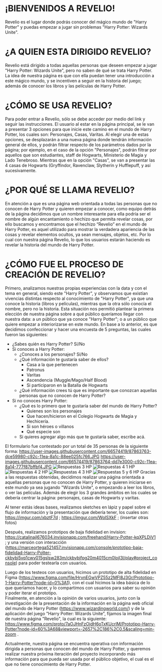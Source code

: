 # ¡BIENVENIDOS A REVELIO!
Revelio es el lugar donde podrás conocer del mágico mundo de "Harry Potter" y puedas empezar a jugar sin problemas "Harry Potter: Wizards Unite". 

# ¿A QUIEN ESTA DIRIGIDO REVELIO?
Revelio está dirigido a todas aquellas personas que deseen empezar a jugar "Harry Potter: Wizards Unite", pero no saben de qué se trata Harry Potter. La idea de nuestra página es que con ella puedan tener una introducción a este mágico mundo, y se incentiven a seguir en la historia del juego; además de conocer los libros y las películas de Harry Potter. 

# ¿CÓMO SE USA REVELIO? 
Para poder entrar a Revelio, sólo se debe acceder por medio del link y seguir las instrucciones. El usuario al estar en la página principal, se le van a presentar 3 opciones para que inicie este camino en el mundo de Harry Potter, los cuales son: Personajes, Casas, Varitas. Al elegir una de estas opciones, se desplazarán a una nueva página donde tendrán información general de ellos, y podrán filtrar respecto de los parámetros dados por la página; por ejemplo, en el caso de la opción "Personajes", podrán filtrar por aquellos que son estudiantes, staff de Hogwarts, Ministerio de Magia y Lado Tenebroso. Mientras que en la opción "Casas", se van a presentar las 4 casas de Hogwarts (Gryffindor, Ravenclaw, Slytherin y Hufflepuff, y así sucesivamente. 

# ¿POR QUÉ SE LLAMA REVELIO? 
En atención a que es una página web orientada a todas las personas que no conocen de Harry Potter y quieren empezar a conocer, como equipo detrás de la página decidimos que un nombre interesante para ella podría ser el nombre de algún encantamiento o hechizo que permita revelar cosas, por ello buscamos y encontramos que el hechizo “Revelio” en el mundo de Harry Potter, es aquel utilizado para mostrar la verdadera apariencia de las cosas  y revelar elementos ocultos, ya sean mensajes, objetos, etc.  Por lo cual con nuestra página Revelio, lo que los usuarios estarán haciendo es revelar la historia del mundo de Harry Potter. 

# ¿CÓMO FUE EL PROCESO DE CREACIÓN DE REVELIO? 
Primero, analizamos nuestras propias experiencias con la data y con el tema en general, siendo este "Harry Potter", y observamos que existían vivencias distintas respecto al conocimiento de "Harry Potter", ya que una conoce la historia (libros y películas), mientras que la otra sólo conocía el nombre, pero no la historia. Esta situación nos permitió plantear la primera elección de nuestra página sobre a qué público queríamos llegar con nuestra data: a un público que ya conoce "Harry Potter"; o a un público que quiere empezar a interiorizarse en este mundo. 
En base a lo anterior, es que decidimos confeccionar y hacer una encuesta de 5 preguntas, las cuales fueron las siguientes: 
 - ¿Sabes quién es Harry Potter? Sí/No
 - Si conoces a Harry Potter: 
    - ¿Conoces a los personajes? Sí/No
    - ¿Qué información te gustaría saber de ellos? 
        - Casa a la que pertenecen
        - Patronus
        - Varitas
        - Ascendencia (Muggle/Mago/Half Blood)
        - Si participaron en la Batalla de Hogwarts
    - ¿Qué información crees tú que es importante que conozcan aquellas personas que no conocen de Harry Potter?
  - Si no conoces Harry Potter: 
    - ¿Qué es lo primero que te gustaría saber del mundo de Harry Potter? 
        - Quienes son los personajes
        - Que hacen/hicieron en el Colegio Hogwarts de Magia y Hechicería. 
        - Si son héroes o villanos
        - Qué especie son
    - Si quieres agregar algo más que te gustaría saber, escribe acá. 

El formulario fue contestado por un total de 35 personas de la siguiente forma: 
https://user-images.githubusercontent.com/66574419/87863763-dce59980-c92c-11ea-8a1c-88ee025fc766.JPG
https://user-images.githubusercontent.com/66574419/87863764-dd7e3000-c92c-11ea-8a14-777f87bffbf4.JPG
![Respuestas 3 HP](https://user-images.githubusercontent.com/66574419/87863765-de16c680-c92c-11ea-8775-13f243974b92.JPG)
![Respuestas 4 1 HP](https://user-images.githubusercontent.com/66574419/87863766-deaf5d00-c92c-11ea-80e6-1ab640c91152.JPG)
![Respuestas 4 2 HP](https://user-images.githubusercontent.com/66574419/87863768-deaf5d00-c92c-11ea-8447-3d02ff12ca25.JPG)
![Respuestas 4 3 HP](https://user-images.githubusercontent.com/66574419/87863769-df47f380-c92c-11ea-9bb7-0a0309a346c5.JPG)
![Respuestas 5 y 6 HP](https://user-images.githubusercontent.com/66574419/87863770-dfe08a00-c92c-11ea-831e-18548c5fbd91.JPG)
Gracias a las respuestas obtenidas, decidimos realizar una página orientada a aquellas personas que no conocen de Harry Potter, y quieren iniciarse en este mundo ya sea jugando "Wizards Unite", o empezando a leer los libros, o ver las películas. Además de elegir los 3 grandes ámbitos en los cuales se debería centrar la página: personajes, casas de Hogwarts y varitas.

Al tener estás ideas bases, realizamos sketches en lápiz y papel sobre el flujo de información y la presentación que debería tener, los cuales son: https://imgur.com/xbztF7d ; https://imgur.com/WoISXkF ; (insertar otras fotos)

Después, realizamos prototipos de baja fidelidad en invision: https://catalinajl676034.invisionapp.com/freehand/Harry-Potter-kqXPLDiV1 ; y una versión con interacción (https://marceortega521457.invisionapp.com/console/prototipo-baja-fidelidad-Harry-Potter-ckbybj5vq1cwv015gslsw283m/ckbybjfpg20m4015cm0lojl3l/play#project_console) para poder testearla con usuarios. 

Luego de los testeos con usuarios, hicimos un prototipo de alta fidelidad en Figma (https://www.figma.com/file/HrvnEGwVPZ55z2MFl8J3Gr/Prototipo-1-Harry-Potter?node-id=0%3A1), con el cual hicimos la idea básica de lo que queríamos hacer, y lo compartimos con usuarios para saber su opinión y poder iterar el prototipo.  
Finalmente, en atención a la opinión de varios usuarios, junto con la investigación de la presentación de la información en la página web oficial del mundo de Harry Potter (https://www.wizardingworld.com/) y de la aplicación del juego "Harry Potter: Wizards Unite", fijamos la imagen final de nuestra página "Revelio", la cual es la siguiente: https://www.figma.com/proto/7aOJHnFzOjdH6oTxKUcrlM/Prototipo-Harry-Potter?node-id=60%3A68&viewport=-2657%2C186%2C0.5&scaling=min-zoom . 

Actualmente, nuestra página se encuentra operativa con información dirigida a personas que conocen del mundo de Harry Potter, y queremos realizar nuestra próxima iteración del proyecto incorporando más información para que pueda ser usada por el público objetivo, el cual es el que no tiene conocimiento de Harry Potter. 



 
